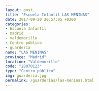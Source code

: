 ```yaml
---
layout: post
title: "Escuela Infantil LAS MENINAS"
date: 2017-09-20 20:57:05 +0200
categories:
- Escuela Infantil
- madrid
- valdemorillo
- Centro público
- guarderia
name: "LAS MENINAS"
province: "Madrid"
location: "Valdemorillo"
code: "28070123"
type: "Centro público"
img: guarderia.jpg
permalink: /guarderias/las-meninas.html
---
```


